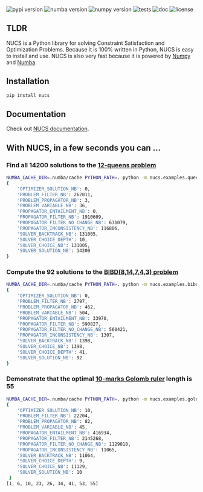 ![pypi version](https://img.shields.io/pypi/v/nucs?color=blue&label=pypi%20version&logo=pypi&logoColor=white)
![numba version](https://img.shields.io/badge/numba-v0.60-blue)
![numpy version](https://img.shields.io/badge/numpy-v2.0-blue)
![tests](https://github.com/yangeorget/nucs/actions/workflows/test.yml/badge.svg)
![doc](https://img.shields.io/readthedocs/nucs)
![license](https://img.shields.io/github/license/yangeorget/nucs)

## TLDR
NUCS is a Python library for solving Constraint Satisfaction and Optimization Problems.
Because it is 100% written in Python, NUCS is easy to install and use.
NUCS is also very fast because it is powered by [Numpy](https://numpy.org/) and [Numba](https://numba.pydata.org/).

## Installation
```bash
pip install nucs
```
## Documentation
Check out [NUCS documentation](https://nucs.readthedocs.io/).

## With NUCS, in a few seconds you can ...
### Find all 14200 solutions to the [12-queens problem](https://www.csplib.org/Problems/prob054/)
```bash
NUMBA_CACHE_DIR=.numba/cache PYTHON_PATH=. python -m nucs.examples.queens -n 12
{
    'OPTIMIZER_SOLUTION_NB': 0,
    'PROBLEM_FILTER_NB': 262011,
    'PROBLEM_PROPAGATOR_NB': 3,
    'PROBLEM_VARIABLE_NB': 36,
    'PROPAGATOR_ENTAILMENT_NB': 0,
    'PROPAGATOR_FILTER_NB': 1910609,
    'PROPAGATOR_FILTER_NO_CHANGE_NB': 631079,
    'PROPAGATOR_INCONSISTENCY_NB': 116806,
    'SOLVER_BACKTRACK_NB': 131005,
    'SOLVER_CHOICE_DEPTH': 10,
    'SOLVER_CHOICE_NB': 131005,
    'SOLVER_SOLUTION_NB': 14200
}
```

### Compute the 92 solutions to the [BIBD(8,14,7,4,3) problem](https://www.csplib.org/Problems/prob028/)
```bash
NUMBA_CACHE_DIR=.numba/cache PYTHON_PATH=. python -m nucs.examples.bibd  
{
    'OPTIMIZER_SOLUTION_NB': 0,
    'PROBLEM_FILTER_NB': 2797,
    'PROBLEM_PROPAGATOR_NB': 462,
    'PROBLEM_VARIABLE_NB': 504,
    'PROPAGATOR_ENTAILMENT_NB': 33970,
    'PROPAGATOR_FILTER_NB': 590827,
    'PROPAGATOR_FILTER_NO_CHANGE_NB': 560421,
    'PROPAGATOR_INCONSISTENCY_NB': 1307,
    'SOLVER_BACKTRACK_NB': 1398,
    'SOLVER_CHOICE_NB': 1398,
    'SOLVER_CHOICE_DEPTH': 41,
    'SOLVER_SOLUTION_NB': 92
}
```

### Demonstrate that the optimal [10-marks Golomb ruler](https://www.csplib.org/Problems/prob006/) length is 55
```bash
NUMBA_CACHE_DIR=.numba/cache PYTHON_PATH=. python -m nucs.examples.golomb
{
    'OPTIMIZER_SOLUTION_NB': 10,
    'PROBLEM_FILTER_NB': 22204,
    'PROBLEM_PROPAGATOR_NB': 82,
    'PROBLEM_VARIABLE_NB': 45,
    'PROPAGATOR_ENTAILMENT_NB': 416934,
    'PROPAGATOR_FILTER_NB': 2145268,
    'PROPAGATOR_FILTER_NO_CHANGE_NB': 1129818,
    'PROPAGATOR_INCONSISTENCY_NB': 11065,
    'SOLVER_BACKTRACK_NB': 11064,
    'SOLVER_CHOICE_DEPTH': 9,
    'SOLVER_CHOICE_NB': 11129,
    'SOLVER_SOLUTION_NB': 10
 }
[1, 6, 10, 23, 26, 34, 41, 53, 55]
```


